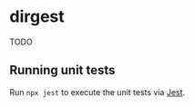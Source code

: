 # dirgest

TODO

## Running unit tests

Run `npx jest` to execute the unit tests via [Jest](https://jestjs.io).
